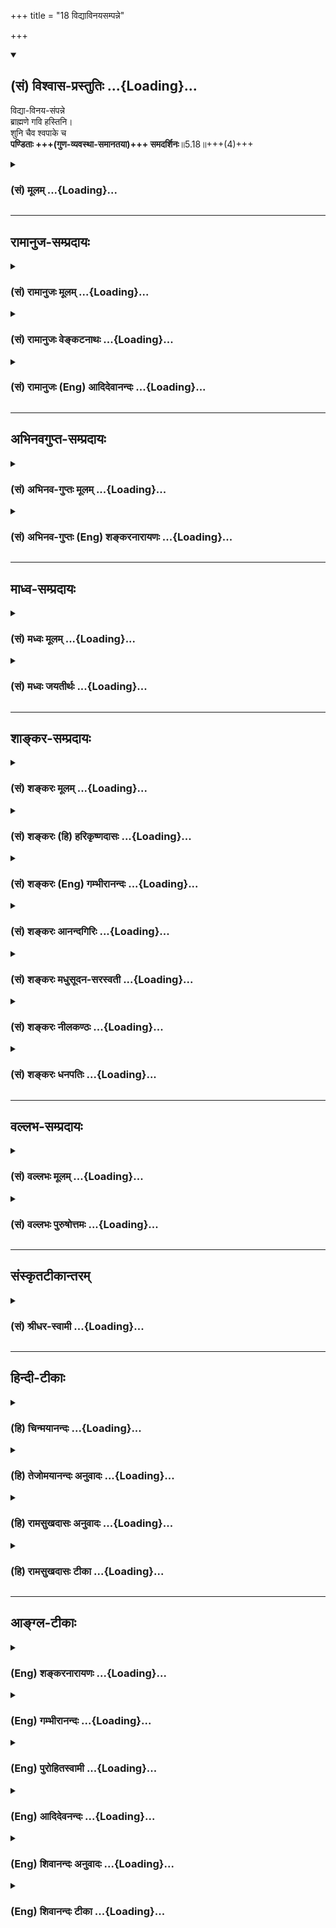 +++
title = "18 विद्याविनयसम्पन्ने"

+++
<div class="js_include" newlevelforh1="2" title="(सं) विश्वास-प्रस्तुतिः" unfilled url="/purANam_vaiShNavam/mahAbhAratam/06-bhIShma-parva/03-bhagavad-gItA-parva/saMskRtam/vishvAsa-prastutiH/05_karma-saMnyAsa-yogaH/18_vidyAvinayasampan.md">
<details open><summary><h2>(सं) विश्वास-प्रस्तुतिः ...{Loading}...</h2></summary>

विद्या-विनय-संपन्ने  
ब्राह्मणे गवि हस्तिनि।  
शुनि चैव श्वपाके च  
**पण्डिताः +++(गुण-व्यवस्था-समानतया)+++ समदर्शिनः**॥5.18॥+++(4)+++
</details>
</div>
<div class="js_include collapsed" newlevelforh1="3" title="(सं) मूलम्" unfilled url="/purANam_vaiShNavam/mahAbhAratam/06-bhIShma-parva/03-bhagavad-gItA-parva/saMskRtam/mUlam/05_karma-saMnyAsa-yogaH/18_vidyAvinayasampan.md">
<details><summary><h3>(सं) मूलम् ...{Loading}...</h3></summary>

विद्याविनयसंपन्ने ब्राह्मणे गवि हस्तिनि।  
शुनि चैव श्वपाके च पण्डिताः समदर्शिनः।।5.18।।
</details>
</div>


_________________
## रामानुज-सम्प्रदायः
<div class="js_include collapsed" newlevelforh1="3" title="(सं) रामानुजः मूलम्" unfilled url="/purANam_vaiShNavam/mahAbhAratam/06-bhIShma-parva/03-bhagavad-gItA-parva/saMskRtam/rAmAnujaH/mUlam/05_karma-saMnyAsa-yogaH/18_vidyAvinayasampan.md">
<details><summary><h3>(सं) रामानुजः मूलम् ...{Loading}...</h3></summary>

।।5.18।।**विद्याविनयसंपन्ने ब्राह्मणो** गोहस्तिश्वपचादिषु
अत्यन्तविषमाकारतया प्रतीयमानेषु च आत्मसु **पण्डिताः** आत्मयाथात्म्यविदो
ज्ञानैकाकारतया सर्वत्र **समदर्शिनः।** विषमाकारः तु प्रकृतेः न
आत्मनःआत्मा तु सर्वत्र ज्ञानैकाकारतया समः इति पश्यन्ति इत्यर्थः।

</details>
</div>
<div class="js_include collapsed" newlevelforh1="3" title="(सं) रामानुजः वेङ्कटनाथः" unfilled url="/purANam_vaiShNavam/mahAbhAratam/06-bhIShma-parva/03-bhagavad-gItA-parva/saMskRtam/rAmAnujaH/venkaTanAthaH/05_karma-saMnyAsa-yogaH/18_vidyAvinayasampan.md">
<details><summary><h3>(सं) रामानुजः वेङ्कटनाथः ...{Loading}...</h3></summary>

  
  
।।5.18।। कीदृशोऽयमात्मसाक्षात्कारः इत्याकाङ्क्षायांयेन भूतान्यशेषेण
द्रक्ष्यस्यात्मन्यथो मयि 4।35 इति प्रागुक्तं व्यनक्ति विद्याविनय इति
श्लोकेन। विद्याविनयसम्पन्ने ब्राह्मणे इति पदद्वयं न समानाधिकरणं
निर्विशेषणसमुदायसहपठितत्वाद्विद्याविनयसम्पन्नविशेषणप्रतिशीर्षानुक्तेश्च। गवि
हस्तिनि इत्याकारवैषम्यं द्वाभ्यां दर्शितम् श्वश्वपचशब्दाभ्यां वृत्त्या
वैषम्यम् तद्वत्पूर्वाभ्यामपि मिथो वैषम्यमेवाभिप्रेतम् अतोब्राह्मणे इति
ब्राह्मणत्वजात्याक्रान्ततामात्रं विवक्षितमिति दर्शयति केवलब्राह्मण इति।
सात्त्विकराजसतामसरूपानेकोदाहरणाभिप्रेतमाह अत्यन्तविषमेति। आत्मस्विति
शरीराणामन्योन्यवैषम्यनिषेधो दुश्शक इति भावः। अत्र
समदर्शित्वोपयुक्तमूहापोहक्षमत्वं पण्डितत्वमिति दर्शयितुंआत्मयाथात्म्यविद
इत्युक्तम्। सम द्रष्टुं शीलं येषां ते समदर्शिनः। ननु प्रत्यक्षसिद्धं
शरीरवैषम्यम् शरीरिणामपि तत्तद्विशिष्टत्वात्तत्कृतज्ञानादिवैषम्यं च
दुरपह्नवम् अतोऽत्यन्तविषमेषु पदार्थत्वादिवत्स्थूलं
सामान्यमकिञ्चित्करमित्यत्राहविषमाकारस्त्विति। प्रकृतेः इति
सम्बन्धसामान्ये षष्ठी। तेन साक्षात्प्रकृतिगतं देवत्वादिकं तत्प्रयुक्तं
सुखित्वादिकं च कथञ्चित्सम्बन्धमात्रात् प्रकृतेरित्युक्तम्। न शरीरगतं
वैषम्यं प्रतिषिध्यते किन्तु तदेवात्र प्रतिपाद्यते न च
तत्तच्छरीरविशिष्टत्वलक्षणं तन्मूलज्ञानसङ्कोचादिलक्षणं वा वैषम्यमपह्नूयते
अपितु तस्यौपाधिकत्वमुच्यते। न च शरीरादिविशिष्टत्वं विरोधि
स्वाभाविकस्वरूपसाम्यमात्रपरत्वात्। न चैतदत्यन्तस्थूलं शुद्धानामात्मनां
स्वरूपभेदस्य दुर्विवेचत्वात्स्फुटविशेषाकारान्तराभावादिति भावः। ननु तथापि
ब्राह्मणादिषु पूज्यत्वादिसाम्यबुद्धौ अभोज्यान्नत्वादिदोषः स्मृतस्तत्राह
आत्मा त्विति।  
  

</details>
</div>
<div class="js_include collapsed" newlevelforh1="3" title="(सं) रामानुजः (Eng) आदिदेवानन्दः" unfilled url="/purANam_vaiShNavam/mahAbhAratam/06-bhIShma-parva/03-bhagavad-gItA-parva/saMskRtam/rAmAnujaH/english/AdidevAnandaH/05_karma-saMnyAsa-yogaH/18_vidyAvinayasampan.md">
<details><summary><h3>(सं) रामानुजः (Eng) आदिदेवानन्दः ...{Loading}...</h3></summary>

5.18 The sages are those who know the real nature of the self in all
beings. They see the selves to be of the same nature, though they are
perceived in extremely dissimlar embodiments such as those of one
endowed with learning and humility, a mere Brahmana, a cow, an elephant,
a dog, a dog-eater etc., because they all have the same form of
knowledge in their nature as the Atman. The dissimilarity of the forms
observed is due to Prakrti (body) and not to any dissimilarity in the
self; conseently they, the wise, perceive the self as the same
everywhere, because all selves, though distinct, have the same form of
knowledge.

</details>
</div>


_________________
## अभिनवगुप्त-सम्प्रदायः
<div class="js_include collapsed" newlevelforh1="3" title="(सं) अभिनव-गुप्तः मूलम्" unfilled url="/purANam_vaiShNavam/mahAbhAratam/06-bhIShma-parva/03-bhagavad-gItA-parva/saMskRtam/abhinava-guptaH/mUlam/05_karma-saMnyAsa-yogaH/18_vidyAvinayasampan.md">
<details><summary><h3>(सं) अभिनव-गुप्तः मूलम् ...{Loading}...</h3></summary>

।।5.18।। अत्रापि भावयन्निति ज्ञानस्यैवेयं धारा उक्ता।

</details>
</div>
<div class="js_include collapsed" newlevelforh1="3" title="(सं) अभिनव-गुप्तः (Eng) शङ्करनारायणः" unfilled url="/purANam_vaiShNavam/mahAbhAratam/06-bhIShma-parva/03-bhagavad-gItA-parva/saMskRtam/abhinava-guptaH/english/shankaranArAyaNaH/05_karma-saMnyAsa-yogaH/18_vidyAvinayasampan.md">
<details><summary><h3>(सं) अभिनव-गुप्तः (Eng) शङ्करनारायणः ...{Loading}...</h3></summary>

5.18 Vidya-etc. So, regarding a Brahmana these men of Yoga entertain no
such veiw as 'I shall become a man of merit by serving him' and so on;
regarding a cow, no \[idea\] like 'It is purifying and sacred' and so
on; regarding an elephant, no thought of wealth and so on; regarding a
dog, no conviction that it is impure, mischievous and so on; and with
regard to a dog-cooker no opinion that he is a sinner, is impure and so
on. That is why it is said that 'they look eally \[upon these\]' and not
that 'they act eally \[with them\]. This has been said as - The Self,
which is of the nature of pure Consciousness, \[shines\] in he bodies of
all; no discriminating factor exists anywhere. Hence, the person who has
conered the cycle of birth-and-death, remains consdering all as fully
absorbed in That (Consciousness) (VB, verse 100). Here too nothing but
this stream of thought has been mentioned by 'remains considering'. The
proper mental disposition of a man of wisdom, says \[the Lord\], would
be like this :

</details>
</div>


_________________
## माध्व-सम्प्रदायः
<div class="js_include collapsed" newlevelforh1="3" title="(सं) मध्वः मूलम्" unfilled url="/purANam_vaiShNavam/mahAbhAratam/06-bhIShma-parva/03-bhagavad-gItA-parva/saMskRtam/madhvaH/mUlam/05_karma-saMnyAsa-yogaH/18_vidyAvinayasampan.md">
<details><summary><h3>(सं) मध्वः मूलम् ...{Loading}...</h3></summary>

।।5.18।। परमेश्वरस्वरूपाणां सर्वत्र साम्यदर्शनं
चापरोक्षज्ञानसाधनमित्याशयवानाह विद्येति।

</details>
</div>
<div class="js_include collapsed" newlevelforh1="3" title="(सं) मध्वः जयतीर्थः" unfilled url="/purANam_vaiShNavam/mahAbhAratam/06-bhIShma-parva/03-bhagavad-gItA-parva/saMskRtam/madhvaH/jayatIrthaH/05_karma-saMnyAsa-yogaH/18_vidyAvinayasampan.md">
<details><summary><h3>(सं) मध्वः जयतीर्थः ...{Loading}...</h3></summary>

।।5.18।। विद्याविनयेत्यादिप्रकृतानुपयुक्तमयुक्तं च कथमुच्यते इत्यत आह
**परमेश्वरे**ति। सर्वत्र ब्राह्मणादिषु स्थितानां सर्वत्र गुणेषु
दोषाभावेषु वा साम्यं तारतम्याभावः। तद्बुद्धित्वादिना सहास्य
समुच्चयार्थश्चशब्दः। परमेश्वरविषयतानिर्दोषं हि 5।19 इत्युत्तरवाक्यगम्या
अपरोक्षज्ञानसाधनता च प्रकरणगम्येत्यत आशयवानित्युक्तम्। पण्डितशब्दस्तु
परोक्षज्ञानवचनः पाण्डित्यमागमज्ञानमिति वचनात्।

</details>
</div>


_________________
## शाङ्कर-सम्प्रदायः
<div class="js_include collapsed" newlevelforh1="3" title="(सं) शङ्करः मूलम्" unfilled url="/purANam_vaiShNavam/mahAbhAratam/06-bhIShma-parva/03-bhagavad-gItA-parva/saMskRtam/shankaraH/mUlam/05_karma-saMnyAsa-yogaH/18_vidyAvinayasampan.md">
<details><summary><h3>(सं) शङ्करः मूलम् ...{Loading}...</h3></summary>

।।5.18।। **विद्याविनयसंपन्ने** विद्या च विनयश्च विद्याविनयौ विद्या
आत्मनो बोधो विनयः उपशमः ताभ्यां विद्याविनयाभ्यां संपन्नः
विद्याविनयसंपन्नः विद्वान् विनीतश्च यो ब्राह्मणः तस्मिन् **ब्राह्मणे गवि
हस्तिनि शुनि चैव श्वपाके च पण्डिताः समदर्शिनः।** विद्याविनयसंपन्ने
उत्तमसंस्कारवति ब्राह्मणे सात्त्विके मध्यमायां च राजस्यां गवि
संस्कारहीनायाम् अत्यन्तमेव केवलतामसे हस्त्यादौ च सत्त्वादिगुणैः तज्जैश्च
संस्कारैः तथा राजसैः तथा तामसैश्च संस्कारैः अत्यन्तमेव अस्पृष्टं समम्
एकम् अविक्रियं तत् ब्रह्म द्रष्टुं शीलं येषां ते पण्डिताः समदर्शिनः।।  
  
ननु अभोज्यान्नाः ते दोषवन्तः समासमाभ्यां विषमसमे पूजातः (गौ0 स्म0 17.20)
इति स्मृतेः। न ते दोषवन्तः। कथम्

</details>
</div>
<div class="js_include collapsed" newlevelforh1="3" title="(सं) शङ्करः (हि) हरिकृष्णदासः" unfilled url="/purANam_vaiShNavam/mahAbhAratam/06-bhIShma-parva/03-bhagavad-gItA-parva/saMskRtam/shankaraH/hindI/harikRShNadAsaH/05_karma-saMnyAsa-yogaH/18_vidyAvinayasampan.md">
<details><summary><h3>(सं) शङ्करः (हि) हरिकृष्णदासः ...{Loading}...</h3></summary>

।।5.18।। जिनके आत्माका अज्ञान ज्ञानद्वारा नष्ट हो चुका है वे पण्डितजन
परमार्थतत्त्वको कैसे देखते हैं सो कहते हैं विद्या और विनययुक्त
ब्राह्मणमें अर्थात् विद्याआत्मबोध और विनयउपरामता इन दोनों गुणोंसे
सम्पन्न जो विद्वान् और विनीत ब्राह्मण है उस ब्राह्मणमें गौमें हाथीमें
कुत्ते और चाण्डालमें भी पण्डितजन समभावसे देखनेवाले ( होते हैं )।
अभिप्राय यह कि उत्तम प्राणी संस्कारयुक्त विद्याविनयसम्पन्न सात्त्विक
ब्राह्मणमें मध्यम प्राणीसंस्काररहित रजोगुणयुक्त गौमें और ( कनिष्ठ प्राणी
) अतिशय मूढ़ केवल तमोगुणयुक्त हाथी आदिमें सत्त्वादि गुणोंसे और उनके
संस्कारोंसे तथा राजस और तामस संस्कारोंसे सर्वथा ही निर्लेप रहनेवाले सम
एक निर्विकार ब्रह्मको देखना ही जिनका स्वभाव है वे पण्डित समदर्शी हैं।
पू₀ वे ( इस प्रकार देखनेवाले ) दोषयुक्त हैं उनका अन्न भोजन करने योग्य
नहीं क्योंकि यह स्मृतिका प्रमाण है कि समान गुणशीलवालोंकी विषम पूजा
करनेसे और विषम गुणशीलवालोंकी सम पूजा करनेसे ( यजमान दोषी होता है )।

</details>
</div>
<div class="js_include collapsed" newlevelforh1="3" title="(सं) शङ्करः (Eng) गम्भीरानन्दः" unfilled url="/purANam_vaiShNavam/mahAbhAratam/06-bhIShma-parva/03-bhagavad-gItA-parva/saMskRtam/shankaraH/english/gambhIrAnandaH/05_karma-saMnyAsa-yogaH/18_vidyAvinayasampan.md">
<details><summary><h3>(सं) शङ्करः (Eng) गम्भीरानन्दः ...{Loading}...</h3></summary>

5.18 Panditah, the learned ones; sama-darsinah, look with equanimity;
brahmane, on a Brahmana; vidya-vinayasampanne, endowed with learning and
humility-vidya means knowledge of the Self, and vinaya means
pridelessness-, on a Brahmana who has Self-knowledge and modesty; gavi,
on a cow; hastini, on an elephant; ca eva, and even; suni, on a dog; ca,
as well as; svapake, on an eater of dog's meat.Those learned ones who
are habituated to see (equally) the unchanging, same and one Brahman,
absolutely untouched by the qualities of sattva etc. and the tendencies
created by it, as also by the tendencies born of rajas and tamas, in a
Brahmana, who is endowed with Knowledge and tranquillity, who is
possessed of good tendencies and the quality of sattva; in a cow, which
is possessed of the middling quality of rajas and is not spiritually
refined; and in an elephant etc., which are wholly and absolutely imbued
with the quality of tamas-they are seers of equality.Objection: On the
strength of the text, 'A sacrificer incurs sin by not adoring equally
one who is an equal, and by adoring equally one who is an equal, to
himself' (Gau. Sm. 17.20), are not they sinful, whose food should not be
eaten;Reply: They are not open to the charge.Objection: How;

</details>
</div>
<div class="js_include collapsed" newlevelforh1="3" title="(सं) शङ्करः आनन्दगिरिः" unfilled url="/purANam_vaiShNavam/mahAbhAratam/06-bhIShma-parva/03-bhagavad-gItA-parva/saMskRtam/shankaraH/AnandagiriH/05_karma-saMnyAsa-yogaH/18_vidyAvinayasampan.md">
<details><summary><h3>(सं) शङ्करः आनन्दगिरिः ...{Loading}...</h3></summary>

।।5.18।। यदपुनरावृत्तिसाधनं तत्त्वज्ञानं तदेव प्रश्नद्वारेण विवृणोति
**येषामित्यादिना।** विद्या वेदार्थविज्ञानमित्यङ्गीकृत्य विनय व्याचष्टे
**विनय इति।** उपशमो निरहंकारत्वमनौद्धत्यम्। पदार्थमेवमुक्त्वा वाक्यार्थं
दर्शयति **विद्वानिति।** गवीत्याद्यनूद्य वाक्यार्थं कथयति **विद्येति।**
हस्त्यादौ पण्डिताः समदर्शिन इत्युत्तरत्र संबन्धः। तत्र तत्र प्राणिभेदेषु
तत्तद्गुणैस्तत्तन्निमित्तसंस्कारैश्च संस्पृष्टत्वसंभवान्न ब्रह्मणः
समत्वमित्याशङ्क्याह **सत्त्वादीति।** तज्जैश्चेत्यत्र तच्छब्देन सत्त्वमेव
गृह्यते। सात्त्विकसंस्कारैरिव राजससंस्कारैरपि सर्वथैवासंस्पृष्टं
ब्रह्मेत्याह **तथेति।** राजसैरिव तामसैरपि
संस्कारैर्ब्रह्मात्यन्तमेवास्पृष्टमित्याह **तथा तामसैरिति।**
ब्रह्मणोऽद्वितीयत्वं कूटस्थत्वमसङ्गत्वं चोक्तेऽर्थे हेतुरिति मत्वा
समशब्दार्थमाह **सममिति।** समदर्शित्वमेव पाण्डित्यं तद्व्याचष्टे
**ब्रह्मेति।**

</details>
</div>
<div class="js_include collapsed" newlevelforh1="3" title="(सं) शङ्करः मधुसूदन-सरस्वती" unfilled url="/purANam_vaiShNavam/mahAbhAratam/06-bhIShma-parva/03-bhagavad-gItA-parva/saMskRtam/shankaraH/madhusUdana-sarasvatI/05_karma-saMnyAsa-yogaH/18_vidyAvinayasampan.md">
<details><summary><h3>(सं) शङ्करः मधुसूदन-सरस्वती ...{Loading}...</h3></summary>

।।5.18।। देहपातादूर्ध्वं विदेहकैवल्यरूपं ज्ञानफलमुक्त्वा
प्रारब्धकर्मवशात्सत्यपि देहे जीवन्मुक्तिरूपं तत्फलमाह विद्या
वेदार्थपरिज्ञानं ब्रह्मविद्या वा विनयो निरहंकारत्वम् अनौद्धृत्यमिति
यावत्। ताभ्यां संपन्ने ब्रह्मविदि विनीते च ब्राह्मणे सात्त्विके  
  
सर्वोत्तमे। तथा गवि संस्कारहीनायां राजस्यां मध्यमायाम्। तथा हस्तिनि शुनि
श्वपाके चात्यन्ततामसे सर्वाधर्मेऽपि सत्त्वादिगुणैस्तज्जैश्च
संस्कारैरस्पृष्टमेव समं ब्रह्म द्रष्टुं शीलं येषां ते समदर्शिनः पण्डिता
ज्ञानिनः। यथा गङ्गातोये तडागे सुरायां मूत्रे वा प्रतिबिम्बितस्यादित्यस्य
न तद्गुणदोषसंबन्धस्तथा ब्रह्मणोऽपि चिदामासद्वारा प्रतिबिम्बितस्य
नोपाधिगतगुणदोषसंबन्ध इति प्रतिसंदधानाः सर्वत्र समदृष्ट्यैव
रागद्वेषराहित्येन परमानन्दस्फूर्त्या जीवन्मुक्तिमनुभवन्तीत्यर्थः।

</details>
</div>
<div class="js_include collapsed" newlevelforh1="3" title="(सं) शङ्करः नीलकण्ठः" unfilled url="/purANam_vaiShNavam/mahAbhAratam/06-bhIShma-parva/03-bhagavad-gItA-parva/saMskRtam/shankaraH/nIlakaNThaH/05_karma-saMnyAsa-yogaH/18_vidyAvinayasampan.md">
<details><summary><h3>(सं) शङ्करः नीलकण्ठः ...{Loading}...</h3></summary>

।।5.18।। एतेषां जगति दृष्टिमाह **विद्येति।** उत्तमब्राह्मणे चण्डालादौ वा
समं ब्रह्मैव सद्रूपेण स्फुरणरूपेण च भासमानं द्रष्टुं शीलं येषां ते
समदर्शिनः। यथोक्तम्अस्ति भाति प्रियं रूपं नाम चेत्यंशपञ्चकम्। आद्यं
त्रयं ब्रह्मरूपं जगद्रूपं ततो द्वयम्। इति। चराचरं जगद्ब्रह्मदृष्ट्यैव
पश्यन्तीत्यर्थः।

</details>
</div>
<div class="js_include collapsed" newlevelforh1="3" title="(सं) शङ्करः धनपतिः" unfilled url="/purANam_vaiShNavam/mahAbhAratam/06-bhIShma-parva/03-bhagavad-gItA-parva/saMskRtam/shankaraH/dhanapatiH/05_karma-saMnyAsa-yogaH/18_vidyAvinayasampan.md">
<details><summary><h3>(सं) शङ्करः धनपतिः ...{Loading}...</h3></summary>

।।5.18।। येषां ज्ञानेन नाशितमात्मनोऽज्ञानं ते पण्डिता मोक्षगामिनः
कथमात्मतत्त्वं पश्यन्तीति तत्राह **विद्येति।** विद्या आत्मबोधः विनय उपशम
औद्धत्याद्यभावः। दैन्यवारणाय विद्यापदमौद्धत्यादिवारणाय विनयपदं ताभ्यां
संपन्ने युक्ते उत्तमसंस्कारवति सात्त्विके ब्राह्मणे मध्यमायां राजस्यां
गवि संस्काररहितायां अधमे केवलतामसे हस्तिनि गजे शुनि सारभेये श्वपाके
चाण्डाले। तामसानां बहूनामुपादानं तु सात्त्विकराजसापेक्षया तेषां
बाहुल्यसूचनार्थम्। समं
सत्त्वादिगुणैस्तज्जन्यसंस्कारैश्चास्पृष्टमेकमविक्रियं गङ्गाजले तडागोदके
मूत्रादावच्छिन्नाकाशमिव ब्रह्म द्रष्टुं शीलं येषां ते पण्डिताः समदर्शिन
इत्यर्थः। यत्तु ननु ज्ञानसंन्याससंपन्नानामेव जीवे कोऽयमतिशयो यत्परैक्यं
नाम। नहि मनुष्याणां लोके उत्तममध्यमतया व्यवह्नियमाणानां पशूनां वा
तादृशानां न जीवोऽस्ति सन्वा न परैक्यं प्रतिपद्यते। इत्याशङ्क्याह
**विद्येति।**अत्र गवि हस्तिनि शुनीति गोत्वादिजात्याधारपिण्डरुपोपाधी
नाभुत्तममध्यमाधमानामुक्तत्वान्मानुषपिण्डानामप्यात्मोपाधीनामेवं विवेको
ज्ञेयः। ब्राह्मणस्योत्तमस्य पृथगभिधानात्। विद्यासंपन्नाबशिष्टौ
क्षत्रियवैश्यपिण्डौ। विनयसंपन्नस्त्रैवर्णिकसेवामात्रधर्मकः शूद्रपिण्डः।
पिण्डसमुदायाभिप्रायं चैकवचनम्। तथोत्तमो ब्राह्मणः क्षत्रियवैश्यौ मध्यमौ
ततः किंचिन्निकृष्टः शूद्रः सर्वथाधमः श्वपाकः। एतेषु
मानुषपशूत्तममध्यमाधमेषु पिण्डेष्वात्मोपाधिषु सत्स्वप्यनुपहितं
सर्वत्राविशेषत्वात् समं ब्रह्मैव तत्रतत्र प्रविष्टं पण्डिताः पश्यन्ति
नत्वात्मानमेव ब्रह्मात्मकं पश्यन्तीत्यर्थ इतीतरे व्याचख्युः। तन्मन्दम्।
सर्वभूतात्मभूतब्रह्मदर्शिन इत्येतावतैवोक्तार्थे
सिद्धेऽमूलोक्तानामुपाधिभेदानां क्लिष्टकल्पनया प्रदर्शितानां समपदस्य च
वैयर्थ्यप्रसङ्गात्।

</details>
</div>


_________________
## वल्लभ-सम्प्रदायः
<div class="js_include collapsed" newlevelforh1="3" title="(सं) वल्लभः मूलम्" unfilled url="/purANam_vaiShNavam/mahAbhAratam/06-bhIShma-parva/03-bhagavad-gItA-parva/saMskRtam/vallabhaH/mUlam/05_karma-saMnyAsa-yogaH/18_vidyAvinayasampan.md">
<details><summary><h3>(सं) वल्लभः मूलम् ...{Loading}...</h3></summary>

।।5.18।। कीदृशास्ते इति जिज्ञासायां तेषां स्वरूपमाह विद्येति। एतेषु
विषमेषु गवादिष्वपि समं ब्रह्म द्रष्टुं शीलं येषां ते पण्डिता
उक्तलक्षणाः।

</details>
</div>
<div class="js_include collapsed" newlevelforh1="3" title="(सं) वल्लभः पुरुषोत्तमः" unfilled url="/purANam_vaiShNavam/mahAbhAratam/06-bhIShma-parva/03-bhagavad-gItA-parva/saMskRtam/vallabhaH/puruShottamaH/05_karma-saMnyAsa-yogaH/18_vidyAvinayasampan.md">
<details><summary><h3>(सं) वल्लभः पुरुषोत्तमः ...{Loading}...</h3></summary>

  
  
।।5.18।। तेषां लक्षणमाह विद्येति। विद्याविनयसम्पन्ने ब्राह्मणे श्वपाके
शुनो यः पचति तस्मिँश्च गवि हस्तिनि शुनि च समदर्शिनः मदंशात्मज्ञानेन ते
पण्डिता ज्ञानिनः ज्ञेया इत्यर्थः।  
  

</details>
</div>


_________________
## संस्कृतटीकान्तरम्
<div class="js_include collapsed" newlevelforh1="3" title="(सं) श्रीधर-स्वामी" unfilled url="/purANam_vaiShNavam/mahAbhAratam/06-bhIShma-parva/03-bhagavad-gItA-parva/saMskRtam/shrIdhara-svAmI/05_karma-saMnyAsa-yogaH/18_vidyAvinayasampan.md">
<details><summary><h3>(सं) श्रीधर-स्वामी ...{Loading}...</h3></summary>

।।5.18।। कीदृशास्ते ज्ञानिनो येऽपुनरावृत्तिं गच्छन्तीत्यपेक्षायामाह
**विद्याविनयसंपन्न इति।** विषमेष्वपि समं ब्रह्मैव द्रष्टुं शीलं येषां
ते। पण्डिताः ज्ञानिन इत्यर्थः। तत्र विद्याविनयाभ्यां युक्ते ब्राह्मणे च
शुनो यः पचति तस्मिञ्श्वपाके चेति कर्मणा वैषम्यम्। गवि हस्तिनि शुनि चेति
जातितो वैषम्यं दर्शितम्।

</details>
</div>


_________________
## हिन्दी-टीकाः
<div class="js_include collapsed" newlevelforh1="3" title="(हि) चिन्मयानन्दः" unfilled url="/purANam_vaiShNavam/mahAbhAratam/06-bhIShma-parva/03-bhagavad-gItA-parva/hindI/chinmayAnandaH/05_karma-saMnyAsa-yogaH/18_vidyAvinayasampan.md">
<details><summary><h3>(हि) चिन्मयानन्दः ...{Loading}...</h3></summary>

।।5.18।। अपने ज्ञानानुसार ही हमारी जगत् को देखने की दृष्टि होती है।
आत्मज्ञानी पुरुष सर्वत्र समरूप विद्यमान दिव्य आत्मतत्त्व का ही दर्शन
करता है। समुद्र मंे उठती हुई असंख्य लहरों के प्रति समुद्र की अलगअलग
भावना नहीं हो सकती। मिट्टी की दृष्टि से मिट्टी से निर्मित सभी घट एक समान
ही हैं। इसी प्रकार जिस अहंकार रहित पुरुष ने अपने ब्रह्मस्वरूप को पहचान
लिया है उसकी नामरूपमय सृष्टि की ओर देखने की दृष्टि सम बन जाती है।
दृष्टिगोचर सभी प्रकार के भेद केवल उपाधियों में ही हैं। मनुष्यमनुष्य में
भेद शरीर के रूप और रंग में हो सकता है अथवा मन के स्वभाव या बुद्धि की
प्रखरता में। परन्तु जीवन तत्त्व तो सबमें सदा एक ही होता है। इसलिए इस
श्लोक में कहा गया है कि विद्याविनययुक्त ब्राह्मण गाय हाथी श्वान और
चाण्डाल इन सबकी ओर आत्मप्रज्ञा प्राप्त पण्डित पुरुष समदृष्टि से देखता
है। सब उपाधियों में एक ही परम सत्य विराजमान है। आत्मसाक्षात्कार का मुख्य
लक्षण है समदर्शन। ज्ञानी पुरुष अपने व्यक्तिगत रागद्वेष के आधार पर भेद
नहीं करता। आत्मरूप से अनुभव किये परम सत्य को ही विभिन्न नामरूपों में
व्यक्त देखता है। इस श्लोक के सन्दर्भ में श्री शंकराचार्य गौतमस्मृति को
उद्धृत करते हुए एक शंका उठाते हैं जिसका निराकरण अगले श्लोक में किया गया
है। उस स्मृति ग्रन्थ के अनुसार जैसे पूजनीय व्यक्ति का अनादर करना
दोषयुक्त है वैसे ही अनादरणीय व्यक्ति का सम्मान करने में भी उतना ही दोष
है। स्मृति के इस कथन की दृष्टि से ब्राह्मण के असमान ही श्वान को आदर देना
अथवा जो अनादर श्वान का किया जाता है उतना ही असम्मान एक श्रेष्ठ ब्राह्मण
का करना ये दोनों ही पापपूर्ण कर्म होंगे। परन्तु समदर्शी पुरुष इस दोष से
सर्वथा मुक्त होते हैं। उसका कारण यह है कि

</details>
</div>
<div class="js_include collapsed" newlevelforh1="3" title="(हि) तेजोमयानन्दः अनुवादः" unfilled url="/purANam_vaiShNavam/mahAbhAratam/06-bhIShma-parva/03-bhagavad-gItA-parva/hindI/tejomayAnandaH/anuvAdaH/05_karma-saMnyAsa-yogaH/18_vidyAvinayasampan.md">
<details><summary><h3>(हि) तेजोमयानन्दः अनुवादः ...{Loading}...</h3></summary>

।।5.18।। (ऐसे वे) ज्ञानीजन विद्या और विनय से सम्पन्न ब्राह्मण, तथा
गाय, हाथी, श्वान और चाण्डाल में भी सम तत्त्व को देखते हैं।।

</details>
</div>
<div class="js_include collapsed" newlevelforh1="3" title="(हि) रामसुखदासः अनुवादः" unfilled url="/purANam_vaiShNavam/mahAbhAratam/06-bhIShma-parva/03-bhagavad-gItA-parva/hindI/rAmasukhadAsaH/anuvAdaH/05_karma-saMnyAsa-yogaH/18_vidyAvinayasampan.md">
<details><summary><h3>(हि) रामसुखदासः अनुवादः ...{Loading}...</h3></summary>

।।5.18।। ज्ञानी महापुरुष विद्या-विनययुक्त ब्राह्मणमें और चाण्डालमें तथा
गाय, हाथी एवं कुत्तेमें भी समरूप परमात्माको देखनेवाले होते हैं।

</details>
</div>
<div class="js_include collapsed" newlevelforh1="3" title="(हि) रामसुखदासः टीका" unfilled url="/purANam_vaiShNavam/mahAbhAratam/06-bhIShma-parva/03-bhagavad-gItA-parva/hindI/rAmasukhadAsaH/TIkA/05_karma-saMnyAsa-yogaH/18_vidyAvinayasampan.md">
<details><summary><h3>(हि) रामसुखदासः टीका ...{Loading}...</h3></summary>

5.18।।***व्याख्या--*विद्याविनयसम्पन्ने ৷৷. पण्डिताः समदर्शिनः** यहाँ
ब्राह्मणके लिये दो विशेषण दिये गये हैं विद्यायुक्त और विनययुक्त अर्थात्
ऐसा ब्राह्मण जो विद्वान् भी है और विनम्र स्वभाववाला (ब्राह्मणपनेके
अभिमानसे रहित) भी है। ब्राह्मण होनेसे वह जातिसे तो ऊँचा है ही साथहीसाथ
विद्या और विनयसे भी सम्पन्न है यह ब्राह्मणत्वकी पूर्णता है। जहाँ पूर्णता
होती है वहाँ अभिमान नहीं रहता। अभिमान वहीं रहता है जहाँ पूर्णता नहीं
होती। ब्राह्मण और चाण्डालमें तथा गाय हाथी एवं कुत्तेमें व्यवहारकी विषमता
अनिवार्य है। इनमें समान बर्ताव शास्त्र भी नहीं कहता उचित भी नहीं और कर
सकते भी नहीं। जैसे पूजन विद्याविनययुक्त ब्राह्मणका ही हो सकता है न कि
चाण्डालका दूध गायका ही पीया जाता है न कि कुतियाका सवारी हाथीकी ही हो
सकती है न कि कुत्तेकी। इन पाँचों प्राणियोंका उदाहरण देकर भगवान् यह कह
रहे हैं कि इनमें व्यवहारकी समता सम्भव न होनेपर भी तत्त्वतः सबमें एक ही
परमात्मतत्त्व परिपूर्ण है। महापुरुषोंकी दृष्टि उस परमात्मतत्त्वपर ही
सदासर्वदा रहती है। इसलिये उनकी दृष्टि कभी विषम नहीं होती।  
  
यहाँ एक शङ्का हो सकती है कि दृष्टि विषम हुए बिना व्यवहारमें भिन्नता कैसे
होगी इसका समाधान यह है कि अपने शरीरके सब अङ्गों (मस्तक पैर हाथ गुदा आदि)
में हमारी दृष्टि अर्थात् अपनेपन और हितकी भावना समान रहती है फिर भी हम
उनके व्यवहारमें भेद रखते हैं जैसे किसीको पैर लग जाय तो क्षमायाचना करते
हैं पर किसीको हाथ लग जाय तो क्षमायाचना नहीं करते। प्रणाम मस्तक और
हाथोंसे करते हैं पैरोंसे नहीं। गुदासे हाथ लगनेपर हाथ धोते हैं हाथसे हाथ
लगनेपर नहीं। इतना ही नहीं एक हाथकी अँगुलियोंमें भी व्यवहारमें भेद रहता
है। किसीको तर्जनी अँगुली दिखाने और अँगूठा दिखानेका तो भेद तो सब जानते ही
हैं। इस प्रकार शरीरके भिन्नभिन्न अङ्गोंके व्यवहारमें तो भेद होता है पर
आत्मीयतामें भेद नहीं होता। इसलिये शरीरके किसी भी पीड़ित अङ्गकी उपेक्षा
नहीं होती। व्यवहारमें भेद होनेपर भी पीड़ा मिटानेमें हम समानताका व्यवहार
करते हैं। शरीरके सभी अङ्गोंके सुखदुःखमें हमारा एक ही भाव रहता है (गीता
6। 32)। इसी प्रकार प्राणियोंमें खानपान गुण आचरण जाति आदिका भेद होनेसे
उनके साथ ज्ञानी महापुरुषोंके व्यवहारमें भी भेद होता है और होना भी
चाहिये। परन्तु उन सब प्राणियोंमें एक ही परमात्मतत्त्व परिपूर्ण होनेके
कारण महापुरुषकी दृष्टिमें भेद नहीं होता। उन प्राणियोंके प्रति महापुरुषकी
आत्मीयता प्रेम हित दया आदिके भावमें कभी फरक नहीं पड़ता। उनके अन्तःकरणमें
रागद्वेष ममता आसक्ति अभिमान पक्षपात विषमता आदिका सर्वथा अभाव होता है।
जैसे अपने शरीरके किसी अङ्गका दुःख दूर करनेकी चेष्टा स्वाभाविक होती है
ऐसे ही पता लगनेपर दूसरे प्राणीका दुःख दूर करनेकी और उसे सुख पहुँचानेकी
चेष्टा भी उनके द्वारा स्वाभाविक होती है। यही कारण है कि भगवान्ने यहाँ
महापुरुषोंको समदर्शी कहा है न कि समवर्ती। गीतामें दूसरी जगह भी सम
देखनेकी या समबुद्धिकी ही बात आयी है जैसे **समबुद्धिर्विशिष्यते** (6। 9)
**सर्वत्र समदर्शनः** (6। 29) **आत्मौपम्येन सर्वत्र समं पश्यति** (6। 32)
**सर्वत्र समबुद्धयः** (12। 4) **समं सर्वेषु भूतेषु ৷৷. यः पश्यति स
पश्यति** (13। 27) और **समं पश्यन् हि सर्वत्र** (13।
28)। श्रीशङ्कराचार्यजी महाराज कहते हैं **भावाद्वैतं सदा कुर्यात्
क्रियाद्वैतं न कुत्रचित्।**  
  
(तत्त्वोपदेश)भावमें ही सदा अद्वैत होना चाहिये क्रिया (व्यवहार) में कहीं
नहीं।**समतासम्बन्धी विशेष बात** आजकल समतापर विशेष चर्चा चल रही है। सबके
साथ समताका बर्ताव करो ऐसा प्रचार किया जा रहा है। परन्तु वास्तवमें समता
किसे कहते हैं और वह कब आती है इसे समझनेकी बड़ी आवश्यकता है।  
  
समता कोई खेलतमाशा नहीं है प्रत्युत परमात्माका साक्षात् स्वरूप है। जिनका
मन समतामें स्थित हो जाता है वे यहाँ जीतेजी ही संसारपर विजय प्राप्त कर
लेते हैं और परब्रह्म परमात्माका अनुभव कर लेते हैं (गीता 5। 19)। यह समता
तब आती है जब दूसरोंका दुःख अपना दुःख और दूसरोंका सुख अपना सुख हो जाता
है। गीतामें भगवान् कहते हैं कि हे अर्जुन जो पुरुष अपने शरीरकी तरह सब जगह
सम देखता है और सुख अथवा दुःखको भी सब जगह सम देखता है वह योगी परम श्रेष्ठ
माना गया है (6। 12)। जैसे शरीरके किसी भी अङ्गमें पीड़ा होनेपर उसको दूर
करनेकी लगन लग जाती है ऐसे ही किसी प्राणीको दुःख सन्ताप आदि होनेपर उसको
दूर करनेकी लगन लग जाय तब समता आती है। सन्तोंके लक्षणोंमें भी आया है **पर
दुख दुख सुख सुख देखे पर** (मानस 7। 38। 1)जबतक अपने सुखकी लालसा है तबतक
चाहे जितना उद्योग कर लें समता नहीं आयेगी। परन्तु जब हृदयसे यह लगन लग
जायगी कि दूसरोंको सुख कैसे पहुँचे उनको आराम कैसे हो उनको लाभ कैसे हो
उनका कल्याण कैसे हो तब समता स्वतः आ जायगी। इसका आरम्भ सर्वप्रथम अपने
घरसे करना चाहिये। हृदयमें ऐसा भाव हो कि किसीको किञ्चिन्मात्र भी दुःख या
कष्ट न पहुँचे किसीका कभी अनिष्ट न हो। चाहे मैं कितना ही कष्ट पाऊँ पर
मेरे मातापिता स्त्रीपुत्र भाईभौजाई आदिको सुख होना चाहिये। घरवालोंको सुख
पहुँचानेसे अपने हृदयमें शान्ति आयेगी ही। जहाँ अपने घरका भी सम्बन्ध नहीं
है वहाँ सुख पहुँचायेंगे तो विशेष आनन्दकी लहरें आने लग जायँगी। परन्तु
ममतापूर्वक सुख पहुँचानेसे हमारी उन्नति नहीं होगी। जहाँ हमारी ममता न हो
वहाँ सुख पहुँचायें अथवा जहाँ हम ममतापूर्वक सुख पहुँचाते हैं वहाँसे अपनी
ममता हटा लें दोनोंका परिणाम एक ही होगा। चित्रकूटमें लक्ष्मणजी भगवान् राम
और सीताकी सेवा कैसे करते हैं यह बताते हुए गोस्वामी तुलसीदासजी कहते हैं
**सेवहिं लखनु सीय रघुबीरहि। जिमि अबिबेकी पुरुष सरीरहि** ।। (मानस 2। 142।
1)अर्थात् लक्ष्मणजी भगवान् राम और सीताजीकी वैसे ही सेवा करते हैं जैसे
अज्ञानी मनुष्य अपने शरीरकी सेवा करता है। अपने शरीरकी सेवा करना उसे सुख
पहुँचाना समझदारी नहीं है। अपने शरीरकी सेवा तो पशु भी करते हैं। जैसे
बँदरीकी अपने बच्चेपर इतनी ममता रहती है कि उसके मरनेके बाद भी वह उसके
शरीरको पकड़े हुए चलती है छोड़ती नहीं। परन्तु जब कोई वस्तु खानेके लिये
मिल जाती है तब वह स्वयं तो खा लेती है पर बच्चेको नहीं खाने देती। बच्चा
खानेकी चेष्टा करता है तो उसे ऐसी घुड़की मारती है कि वह चींचीं करते भाग
जाता है। अतः ममताके रहते हुए समताका आना असम्भव है। जिससे हमें कुछ लेना
नहीं है जिससे हमारा कोई स्वार्थ नहीं है ऐसे व्यक्तिके साथ भी हम
प्रेमपूर्वकअच्छासेअच्छा बर्ताव करें जिससे उसका हित हो। कोई व्यक्ति
मार्गमें भटक गया है उसे मार्गका पता नहीं है और वह हमसे पूछता है। हम उसे
बड़ी प्रसन्नतासे मार्ग बतायें अथवा कुछ दूरतक उसके साथ चलें तो हमें
हृदयमें प्रत्यक्ष सुखका शान्तिका अनुभव होगा। परन्तु यदि हम जानते हुए भी
उसे मार्ग नहीं बतायेंगे तो हमारे हृदयमें सुख नहीं होगा। यह अनुभवकी बात
है कोई करके देख ले। किसीको प्यास लगी है तो उसे बता दे कि भाई इधर आओ इधर
ठण्डा जल है। फिर हम अपना हृदय देखें। हमारे हृदयमें प्रसन्नता आयेगी सुख
आयेगा। यह सुख हमारा कल्याण करनेवाला है। दूसरा दुःख पाये पर मैं सुख ले
लूँ यह सुख पतन करनेवाला है। इससे न तो व्यवहारमें हमारी उन्नति होगी और न
परमार्थमें। हम सत्सङ्गका आयोजन करते हैं। उसमें आनेवाले व्यक्तियोंके
बैठनेकी व्यवस्था करते हैं तो उनसे प्रेमपूर्वक कहें कि आइये यहाँ बैठिये।
उन्हें वहाँ बैठायें जहाँसे वे ठीक तरहसे कैसे सुन सकें। वे आरामसे कैसे
बैठ सकें ठीक तरहसे कैसे सुन सकें ऐसा भाव रखकर उनसे बर्ताव करें। ऐसा
करनेसे हमारे हृदयमें प्रत्यक्ष शान्ति आयेगी। पर वहीं हुक्म चलायें कि
क्या करते हो इधर बैठो इधर नहीं तो बात वही होनेपर भी हृदयमें शान्ति नहीं
आयेगी। भीतरमें जो अभिमान है वह दूसरोंको चुभेगा बुरा लगेगा। ऐसा बर्ताव
करें और चाहें कि समता आ जाय तो वह कभी आयेगी नहीं।  
  
सबके हितमें जिसकी प्रीति हो गयी है उन्हें भगवान् प्राप्त हो जाते हैं
**ते प्राप्नुवन्ति मामेव सर्वभूतहिते रताः** (गीता 12। 4)। कारण कि भगवान्
प्राणिमात्रके परम सुहृद् हैं (गीता 5। 29)। वे प्राणिमात्रका पालनपोषण
करनेवाले हैं। आस्तिकसेआस्तिक हो अथवा नास्तिकसेनास्तिक दोनोंके लिये
भगवान्का विधान बराबर है। एक व्यक्ति बड़ा आस्तिक है भगवान्को बहुत मानता
है और उन्हें पानेके लिये साधनभजन करता है और एक व्यक्ति ऐसा नास्तिक है कि
संसारसे भगवान्का खाता उठा देना चाहता है। भगवान्को माननेसे और भगवान्के
कारण ही दुनिया दुःख पा रही है भगवान् नामकी कोई चीज है ही नहीं ऐसा उसके
हृदयमें भाव है और ऐसा ही प्रचार करता है। ऐसे नास्तिकसेनास्तिक व्यक्तिकी
भी प्यास जल मिटाता है और यही जल आस्तिकसेआस्तिक व्यक्तिकी भी प्यास मिटाता
है। जलमें यह भेद नहीं है कि वह आस्तिककी प्यास ठीक तरहसे शान्ति करे और
नास्तिककी प्यास शान्त न करे। वह समान रीतिसे सबकी प्यास मिटाता है। ऐसे ही
सूर्य समान रीतिसे सबको प्रकाश देता है हवा समान रीतिसे सबको श्वास लेने
देती है पृथ्वी समान रीतिसे सबको रहनेका स्थान देती है। इस प्रकार भगवान्की
रची हुई प्रत्येक वस्तु सबको समान रीतिसे मिलती है।  
  
समताका अर्थ यह नहीं है कि समान रीतिसे सबके साथ रोटीबेटी (भोजन और विवाह)
का बर्ताव करें। व्यवहारमें समता तो महान् पतन करनेवाली चीज है। समान
बर्ताव यमराजका मौतका नाम है क्योंकि उसके बर्तावमें विषमता नहीं होती।
चाहे महात्मा हो चाहे गृहस्थ हो चाहे साधु हो चाहे पशु हो चाहे देवता हो
मौत सबकी बराबर होती है। इसलिये यमराजको समवर्ती (समान बर्ताव करनेवाला)
कहा गया है **(टिप्पणी प₀ 307)**। अतः जो समान बर्ताव करते हैं वे भी यमराज
हैं। पशुओंमें भी समान बर्ताव पाया जाता है। कुत्ता ब्राह्मणकी रसोईमें जाता
है तो पैर धोकर नहीं जाता। ब्राह्मणकी रसोई हो अथवा हरिजनकी वह तो जैसा है
वैसा ही चला जाता है क्योंकि यह उसकी समता है। पर मनुष्यके लिये यह समता
नहीं है प्रत्युत महान् पशुता है। समता तो यह है कि दूसरेका दुःख कैसे मिटे
दूसरेको सुख कैसे हो आराम कैसे हो ऐसी समता रखते हुए बर्तावमें पवित्रता
निर्मलता रखनी चाहिये। बर्तावमें पवित्रता रखनेसे अन्तःकरण पवित्र निर्मल
होता है। परन्तु बर्तावमें अपवित्रता रखनेसे खानपान आदि एक करनेसे
अन्तःकरणमें अपवित्रता आती है जिससे अशान्ति बढ़ती है। केवल बाहरका बर्ताव
समान रखना शास्त्र और समाजकी मर्यादाके विरुद्ध है। इससे समाजमें संघर्ष
पैदा होता है। वर्णोंमें ब्राह्मण ऊँचे हैं और शूद्र नीचे हैं ऐसा
शास्त्रोंका सिद्धान्त नहीं है। ब्राह्मण उपदेशके द्वारा क्षत्रिय रक्षाके
द्वारा वैश्य धनसम्पत्ति आवश्यक वस्तुओँके द्वारा और शूद्र शरीरसे परिश्रम
करके सभी वर्णोंकी सेवाकरे। इसका अर्थ यह नहीं है कि दूसरे अपने
कर्तव्यपालनमें परिश्रम न करें प्रत्युत अपने कर्तव्यपालनमें समान रीतिसे
सभी परिश्रम करें। जिसके पास जिस प्रकारकी शक्ति विद्या वस्तु कला आदि है
उसके द्वारा चारों ही वर्ण चारों वर्णोंकी सेवा करें उनके कार्योंमें सहायक
बनें। परन्तु चारों वर्णोंकी सेवा करनेमें भेदभाव न रखें। आजकल वर्णाश्रमको
मिटाकर पार्टीबाजी हो रही है। आज वर्णाश्रममें इतनी लड़ाई नहीं है जितनी
लड़ाई पार्टीबाजीमें हो रही है यह प्रत्यक्ष बात है। पहले लोग चारों वर्णों
और आश्रमोंकी मर्यादामें चलते थे और सुखशान्तिपूर्वक रहते थे। आज
वर्णाश्रमकी मर्यादाको मिटाकर अनेक पार्टियाँ बनायी जा रही हैं जिससे
संघर्षको बढ़ावा मिल रहा है। गाँवोंमें सब लोगोंको पानी मिलना कठिन हो रहा
है। जिनके अधिकारमें कुआँ है वे कहते हैं कि तुमने उस पार्टीको वोट दिया है
इसलिये तुम यहाँसे पानी नहीं भर सकते। माँ बाप और बेटा तीनों अलगअलग
पार्टियोंको वोट देते हैं और घरमें लड़ते हैं। भीतरमें वैर बाँध लिया कि
तुम उस पार्टीके और हम इस पार्टीके। कितना महान् अनर्थ हो रहा हैयदि समता
लानी हो तो दूसरा व्यक्ति किसी भी वर्ण आश्रम धर्म सम्प्रदाय मत आदिका
क्यों न हो उसे सुख देना है उसका दुःख दूर करना है और उसका वास्तविक हित
करना है। उनमें यह भेद हो सकता है कि आप रामराम कहते हैं हम कृष्णकृष्ण
कहेंगे आप वैष्णव हैं हम शैव हैं आप मुसलमान हैं हम हिन्दू हैं इत्यादि।
परन्तु इससे कोई बाधा नहीं आती है। बाधा तब आती है जब यह भाव रहता है कि वे
हमारी पार्टीके नहीं हैं इसलिये उनको चाहे दुःख होता रहे पर हमें और हमारी
पार्टीवालोंको सुख हो जाय। यह भाव महान् पतन करनेवाला है। इसलिये कभी किसी
वर्ण आदिके मनुष्योंको कष्ट हो तो उनके हितकी चिन्ता समान रीतिसे होनी
चाहिये और उन्हें सुख हो तो उससे प्रसन्नता समान रीतिसे होनी चाहिये। जैसे
ब्राह्मणों और हरिजनोंमें संघर्ष हुआ। उसमें हरिजनोंकी हार और ब्राह्मणोंकी
जीत होनेपर हमारे मनमें प्रसन्नता हो अथवा ब्राह्मणोंकी हार और हरिजनोंकी
जीत होनेपर हमारे मनमें दुःख हो तो यह विषमता है जो बहुत हानिकारक है।
ब्राह्मणों और हरिजनों दोनोंके प्रति ही हमारे मनमें हितकी समान भावना होनी
चाहिये। किसीका भी अहित हमें सहन न हो। किसीका भी दुःख हमें समान रीतिसे
खटकना चाहिये। यदि ब्राह्मण दुःखी है तो उसे सुख पहुँचायें और यदि हरिजन
दुःखी है तो उसे सुख न पहुँचायें ऐसा पक्षपात नहीं होना चाहिये प्रत्युत
हरिजनको सुख पहुँचानेकी विशेष चेष्टा होनी चाहिये। हरिजनोंको सुख
पहुँचानेकी चेष्टा करते हुए भी ब्राह्मणोंके दुःखकी उपेक्षा नहीं होनी
चाहिये। इस प्रकार किसी भी वर्ण आश्रम धर्म सम्प्रदाय आदिको लेकर पक्षपात
नहीं होना चाहिये। सभीके प्रति समान रीतिसे हितका बर्ताव होना चाहिये। यदि
कोई निम्नवर्ग है और उसे हम ऊँचा उठाना चाहते हों तो उस वर्गके लोगोंके
भावों और आचरणोंको शुद्ध और श्रेष्ठ बनाना चाहिये उनके पास वस्तुओंकी कमी
हो तो उसकी पूर्ति करनी चाहिये परन्तु उन्हें उकसाकर उनके हृदयोंमें दूसरे
वर्गके प्रति ईर्ष्या और द्वेषके भाव भर देना अत्यन्त ही अहितकर घातक है
तथा लोकपरलोकमें पतन करनेवाला है। कारण कि ईर्ष्या द्वेष अभिमान आदि
मनुष्यका महान् पतन करनेवाले हैं। यदि ऐसे भाव ब्राह्मणोंमें हैं तो उनका
भी पतन होगा और हरिजनोंमें हैं तो उनका भी पतन होगा। उत्थान तो सद्भावों
सद्गुणों सदाचारोंसे ही होता है।  
  
भोजन वस्त्र मकान आदि निर्वाहकी वस्तुओंकी जिनके पास कमी है उन्हें ये
वस्तुएँ विशेषतासे देनी चाहिये चाहे वे किसी भी वर्ण आश्रम धर्म सम्प्रदाय
आदिके क्यों न हों। सबका जीवनयापन सुखपूर्वक होना चाहिये। सभी सुखी हों सभी
नीरोग हों सभीका हित हो कभी किसीको किञ्चिन्मात्र भी दुःख न हो **(टिप्पणी
प₀ 308)** ऐसा भाव रखते हुए यथायोग्य बर्ताव करना ही समता है जो सम्पूर्ण
मनुष्योंके लिये हितकर है।  
  
***सम्बन्ध***  अब भगवान् पूर्वश्लोकमें वर्णित समताकी विशेष महिमा कहते
हैं।

</details>
</div>


_________________
## आङ्ग्ल-टीकाः
<div class="js_include collapsed" newlevelforh1="3" title="(Eng) शङ्करनारायणः" unfilled url="/purANam_vaiShNavam/mahAbhAratam/06-bhIShma-parva/03-bhagavad-gItA-parva/english/shankaranArAyaNaH/05_karma-saMnyAsa-yogaH/18_vidyAvinayasampan.md">
<details><summary><h3>(Eng) शङ्करनारायणः ...{Loading}...</h3></summary>

5.18. The wise men look, by nature, eally upon a Brahmana, rich in
learning and humility, on a cow, on an elephant, and on a mere dog and
on a dog-cooker (an out-caste).

</details>
</div>
<div class="js_include collapsed" newlevelforh1="3" title="(Eng) गम्भीरानन्दः" unfilled url="/purANam_vaiShNavam/mahAbhAratam/06-bhIShma-parva/03-bhagavad-gItA-parva/english/gambhIrAnandaH/05_karma-saMnyAsa-yogaH/18_vidyAvinayasampan.md">
<details><summary><h3>(Eng) गम्भीरानन्दः ...{Loading}...</h3></summary>

5.18 The learned ones look with eanimity on a Brahmana endowed with
learning and humality, a cow, an elephant and even a dog as well as an
eater of dog's meat.

</details>
</div>
<div class="js_include collapsed" newlevelforh1="3" title="(Eng) पुरोहितस्वामी" unfilled url="/purANam_vaiShNavam/mahAbhAratam/06-bhIShma-parva/03-bhagavad-gItA-parva/english/purohitasvAmI/05_karma-saMnyAsa-yogaH/18_vidyAvinayasampan.md">
<details><summary><h3>(Eng) पुरोहितस्वामी ...{Loading}...</h3></summary>

5.18 Sages look equally upon all, whether he be a minister of learning
and humility, or an infidel, or whether it be a cow, an elephant or a
dog.

</details>
</div>
<div class="js_include collapsed" newlevelforh1="3" title="(Eng) आदिदेवनन्दः" unfilled url="/purANam_vaiShNavam/mahAbhAratam/06-bhIShma-parva/03-bhagavad-gItA-parva/english/AdidevanandaH/05_karma-saMnyAsa-yogaH/18_vidyAvinayasampan.md">
<details><summary><h3>(Eng) आदिदेवनन्दः ...{Loading}...</h3></summary>

5.18 The sages look with an eal eye on one endowed with learning and
humility, a Brahmana, a cow, an elephant, a dog and a dog-eater.

</details>
</div>
<div class="js_include collapsed" newlevelforh1="3" title="(Eng) शिवानन्दः अनुवादः" unfilled url="/purANam_vaiShNavam/mahAbhAratam/06-bhIShma-parva/03-bhagavad-gItA-parva/english/shivAnandaH/anuvAdaH/05_karma-saMnyAsa-yogaH/18_vidyAvinayasampan.md">
<details><summary><h3>(Eng) शिवानन्दः अनुवादः ...{Loading}...</h3></summary>

5.18 Sages look with an eal eye on a Brahmana endowed with learning and
humility, on a cow, on an elephant, and even on a dog and an outcaste.

</details>
</div>
<div class="js_include collapsed" newlevelforh1="3" title="(Eng) शिवानन्दः टीका" unfilled url="/purANam_vaiShNavam/mahAbhAratam/06-bhIShma-parva/03-bhagavad-gItA-parva/english/shivAnandaH/TIkA/05_karma-saMnyAsa-yogaH/18_vidyAvinayasampan.md">
<details><summary><h3>(Eng) शिवानन्दः टीका ...{Loading}...</h3></summary>

5.18 विद्याविनयसंपन्ने upon one endowed with learning and humility;
ब्राह्मणे on a Brahmana; गवि on a cow; हस्तिनि on an elephant; शुनि on a
dog; च and; एव even; श्वपाके on an outcaste; च and; पण्डिताः sages;
समदर्शिनः eal seeing.Commentary The liberated sage or Jivanmukta or a
Brahmana has eal vision as he beholds the Self only everywhere. This
magnificent vision of a Jnani is beyond description. Atman or Brahman is
not at all affected by the Upadhis or limiting adjuncts as He is
extremely subtle; pure; formless and attributeless. The suns reflection
falls on the river Ganga; on the ocean or on a dirty stream. The sun is
not at all affected in any way. This makes no difference to the sun. So
is the case with the Supreme Self. The Upadhis (limiting adjuncts)
cannot affect Him. Just as the ether is not affected by the limiting
adjuncts; viz.; a pot; the walls of a room; cloud; etc.; so also the
Self is not affected by the Upadhis.The Brahmana is Sattvic. The cow is
Rajasic. The elephant; the dog and the outcaste are Tamasic. The sge
sees in all of them the one homogeneous immortal Self Who is not
affected by the three Gunas and their tendencies. (Cf.VI.8;32XIV.24)

</details>
</div>
